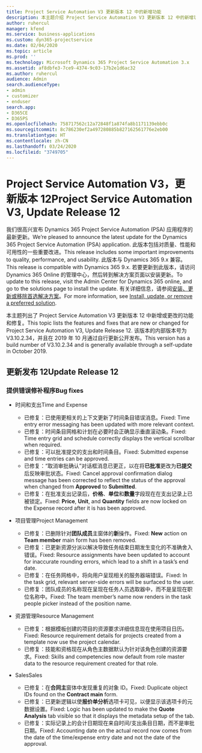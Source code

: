 ```yaml
---
title: Project Service Automation V3 更新版本 12 中的新增功能
description: 本主题介绍 Project Service Automation V3 更新版本 12 中的新增功能。
author: ruhercul
manager: kfend
ms.service: business-applications
ms.custom: dyn365-projectservice
ms.date: 02/04/2020
ms.topic: article
ms.prod: ''
ms.technology: Microsoft Dynamics 365 Project Service Automation 3.x
ms.assetid: af8dbfe3-7ce9-4374-9c03-17b2e1d6ac32
ms.author: ruhercul
audience: Admin
search.audienceType:
- admin
- customizer
- enduser
search.app:
- D365CE
- D365PS
ms.openlocfilehash: 758717562c12a72848f1a874fa8b1171139ebb0c
ms.sourcegitcommit: 8c786230ef2a497280885b827162561776e2eb00
ms.translationtype: HT
ms.contentlocale: zh-CN
ms.lasthandoff: 03/24/2020
ms.locfileid: "3749705"
---
```

# <a name="project-service-automation-v3-update-release-12"></a><span data-ttu-id="cf224-103">Project Service Automation V3，更新版本 12</span><span class="sxs-lookup"><span data-stu-id="cf224-103">Project Service Automation V3, Update Release 12</span></span>
<span data-ttu-id="cf224-104">我们很高兴宣布 Dynamics 365 Project Service Automation (PSA) 应用程序的最新更新。</span><span class="sxs-lookup"><span data-stu-id="cf224-104">We’re pleased to announce the latest update for the Dynamics 365 Project Service Automation (PSA) application.</span></span> <span data-ttu-id="cf224-105">此版本包括对质量、性能和可用性的一些重要改进。</span><span class="sxs-lookup"><span data-stu-id="cf224-105">This release includes some important improvements to quality, performance, and usability.</span></span> <span data-ttu-id="cf224-106">此版本与 Dynamics 365 9.x 兼容。</span><span class="sxs-lookup"><span data-stu-id="cf224-106">This release is compatible with Dynamics 365 9.x.</span></span> <span data-ttu-id="cf224-107">若要更新到此版本，请访问 Dynamics 365 Online 的管理中心，然后转到解决方案页面以安装更新。</span><span class="sxs-lookup"><span data-stu-id="cf224-107">To update to this release, visit the Admin Center for Dynamics 365 online, and go to the solutions page to install the update.</span></span> <span data-ttu-id="cf224-108">有关详细信息，请参阅[安装、更新或移除首选解决方案](https://docs.microsoft.com/power-platform/admin/install-remove-preferred-solution)。</span><span class="sxs-lookup"><span data-stu-id="cf224-108">For more information, see [Install, update, or remove a preferred solution](https://docs.microsoft.com/power-platform/admin/install-remove-preferred-solution).</span></span>

<span data-ttu-id="cf224-109">本主题列出了 Project Service Automation V3 更新版本 12 中新增或更改的功能和修复。</span><span class="sxs-lookup"><span data-stu-id="cf224-109">This topic lists the features and fixes that are new or changed for Project Service Automation V3, Update Release 12.</span></span> <span data-ttu-id="cf224-110">该版本的内部版本号为 V3.10.2.34，并且在 2019 年 10 月通过自行更新公开发布。</span><span class="sxs-lookup"><span data-stu-id="cf224-110">This version has a build number of V3.10.2.34 and is generally available through a self-update in October 2019.</span></span>

## <a name="update-release-12"></a><span data-ttu-id="cf224-111">更新发布 12</span><span class="sxs-lookup"><span data-stu-id="cf224-111">Update Release 12</span></span>

### <a name="bug-fixes"></a><span data-ttu-id="cf224-112">提供错误修补程序</span><span class="sxs-lookup"><span data-stu-id="cf224-112">Bug fixes</span></span>

- <span data-ttu-id="cf224-113">时间和支出</span><span class="sxs-lookup"><span data-stu-id="cf224-113">Time and Expense</span></span>

    - <span data-ttu-id="cf224-114">已修复：已使用更相关的上下文更新了时间条目错误消息。</span><span class="sxs-lookup"><span data-stu-id="cf224-114">Fixed: Time entry error messaging has been updated with more relevant context.</span></span>
    - <span data-ttu-id="cf224-115">已修复：时间条目网格和计划在必要时会正确显示垂直滚动条。</span><span class="sxs-lookup"><span data-stu-id="cf224-115">Fixed: Time entry grid and schedule correctly displays the vertical scrollbar when required.</span></span>
    - <span data-ttu-id="cf224-116">已修复：可以批准提交的支出和时间条目。</span><span class="sxs-lookup"><span data-stu-id="cf224-116">Fixed: Submitted expense and time entries can be approved.</span></span>
    - <span data-ttu-id="cf224-117">已修复：“取消审批确认”对话框消息已更正，以在将**已批准**更改为**已提交**后反映审批状态。</span><span class="sxs-lookup"><span data-stu-id="cf224-117">Fixed: Cancel approval confirmation dialog message has been corrected to reflect the status of the approval when changed from **Approved** to **Submitted**.</span></span>
    - <span data-ttu-id="cf224-118">已修复：在批准支出记录后，**价格**、**单位**和**数量**字段现在在支出记录上已被锁定。</span><span class="sxs-lookup"><span data-stu-id="cf224-118">Fixed: **Price**, **Unit**, and **Quantity** fields are now locked on the Expense record after it is has been approved.</span></span>

- <span data-ttu-id="cf224-119">项目管理</span><span class="sxs-lookup"><span data-stu-id="cf224-119">Project Management</span></span>

    - <span data-ttu-id="cf224-120">已修复：已删除针对**团队成员**主窗体的**新**操作。</span><span class="sxs-lookup"><span data-stu-id="cf224-120">Fixed: **New** action on **Team member** main form has been removed.</span></span>
    - <span data-ttu-id="cf224-121">已修复：已更新资源分派以解决导致任务结束日期发生变化的不准确舍入错误。</span><span class="sxs-lookup"><span data-stu-id="cf224-121">Fixed: Resource assignments have been updated to account for inaccurate rounding errors, which lead to a shift in a task’s end date.</span></span>
    - <span data-ttu-id="cf224-122">已修复：在任务网格中，将向用户呈现相关的服务器端错误。</span><span class="sxs-lookup"><span data-stu-id="cf224-122">Fixed: In the task grid, relevant server-side errors will be surfaced to the user.</span></span>
    - <span data-ttu-id="cf224-123">已修复：团队成员的名称现在呈现在任务人员选取器中，而不是呈现在职位名称中。</span><span class="sxs-lookup"><span data-stu-id="cf224-123">Fixed: The team member’s name now renders in the task people picker instead of the position name.</span></span>

- <span data-ttu-id="cf224-124">资源管理</span><span class="sxs-lookup"><span data-stu-id="cf224-124">Resource Management</span></span>

    - <span data-ttu-id="cf224-125">已修复：根据模板创建的项目的资源要求详细信息现在使用项目日历。</span><span class="sxs-lookup"><span data-stu-id="cf224-125">Fixed: Resource requirement details for projects created from a template now use the project calendar.</span></span>
    - <span data-ttu-id="cf224-126">已修复：技能和资格现在从角色主数据默认为针对该角色创建的资源要求。</span><span class="sxs-lookup"><span data-stu-id="cf224-126">Fixed: Skills and competencies now default from role master data to the resource requirement created for that role.</span></span>

- <span data-ttu-id="cf224-127">Sales</span><span class="sxs-lookup"><span data-stu-id="cf224-127">Sales</span></span>

    - <span data-ttu-id="cf224-128">已修复：在**合同主**窗体中发现重复的对象 ID。</span><span class="sxs-lookup"><span data-stu-id="cf224-128">Fixed: Duplicate object IDs found on the **Contract main** form.</span></span>
    - <span data-ttu-id="cf224-129">已修复：已更新逻辑以使**报价单分析**选项卡可见，以便显示该选项卡的元数据设置。</span><span class="sxs-lookup"><span data-stu-id="cf224-129">Fixed: Logic has been updated to make the **Quote Analysis** tab visible so that it displays the metadata setup of the tab.</span></span>
    - <span data-ttu-id="cf224-130">已修复：实际记录上的会计日期现在来自时间/支出条目日期，而不是审批日期。</span><span class="sxs-lookup"><span data-stu-id="cf224-130">Fixed: Accounting date on the actual record now comes from the date of the time/expense entry date and not the date of the approval.</span></span>
